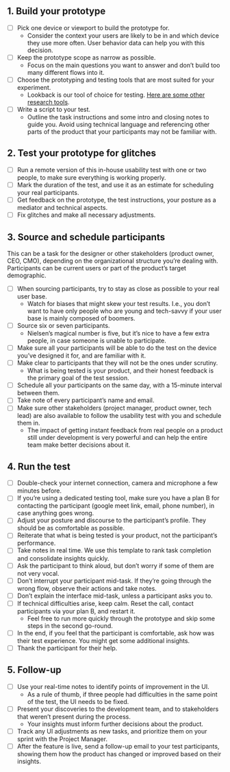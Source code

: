 ## 1. Build your prototype
* [ ] Pick one device or viewport to build the prototype for. 
    * Consider the context your users are likely to be in and which device they use more often. User behavior data can help you with this decision.
* [ ] Keep the prototype scope as narrow as possible.
    * Focus on the main questions you want to answer and don’t build too many different flows into it. 
* [ ] Choose the prototyping and testing tools that are most suited for your experiment.
    * Lookback is our tool of choice for testing. [Here are some other research tools](https://www.userinterviews.com/ux-research-field-guide-chapter/user-research-tools#toc-element-5).
* [ ] Write a script to your test.
    * Outline the task instructions and some intro and closing notes to guide you. Avoid using technical language and referencing other parts of the product that your participants may not be familiar with. 

## 2. Test your prototype for glitches
* [ ] Run a remote version of this in-house usability test with one or two people, to make sure everything is working properly.
* [ ] Mark the duration of the test, and use it as an estimate for scheduling your real participants.
* [ ] Get feedback on the prototype, the test instructions, your posture as a mediator and technical aspects.
* [ ] Fix glitches and make all necessary adjustments.

## 3. Source and schedule participants
This can be a task for the designer or other stakeholders (product owner, CEO, CMO), depending on the organizational structure you’re dealing with. Participants can be current users or part of the product’s target demographic.

* [ ] When sourcing participants, try to stay as close as possible to your real user base.
    * Watch for biases that might skew your test results. I.e., you don’t want to have only people who are young and tech-savvy if your user base is mainly composed of boomers. 
* [ ] Source six or seven participants.
    * Nielsen’s magical number is five, but it’s nice to have a few extra people, in case someone is unable to participate.
* [ ] Make sure all your participants will be able to do the test on the device you’ve designed it for, and are familiar with it.
* [ ] Make clear to participants that they will not be the ones under scrutiny. 
    * What is being tested is your product, and their honest feedback is the primary goal of the test session.
* [ ] Schedule all your participants on the same day, with a 15-minute interval between them.
* [ ] Take note of every participant’s name and email.
* [ ] Make sure other stakeholders (project manager, product owner, tech lead) are also available to follow the usability test with you and schedule them in.
    * The impact of getting instant feedback from real people on a product still under development is very powerful and can help the entire team make better decisions about it.

## 4. Run the test
* [ ] Double-check your internet connection, camera and microphone a few minutes before. 
* [ ] If you’re using a dedicated testing tool, make sure you have a plan B for contacting the participant (google meet link, email, phone number), in case anything goes wrong.
* [ ] Adjust your posture and discourse to the participant’s profile. They should be as comfortable as possible.
* [ ] Reiterate that what is being tested is your product, not the participant’s performance. 
* [ ] Take notes in real time. We use this template to rank task completion and consolidate insights quickly.
* [ ] Ask the participant to think aloud, but don’t worry if some of them are not very vocal.
* [ ] Don’t interrupt your participant mid-task. If they’re going through the wrong flow, observe their actions and take notes.
* [ ] Don’t explain the interface mid-task, unless a participant asks you to.
* [ ] If technical difficulties arise, keep calm. Reset the call, contact participants via your plan B, and restart it.
    * Feel free to run more quickly through the prototype and skip some steps in the second go-round.
* [ ] In the end, if you feel that the participant is comfortable, ask how was their test experience. You might get some additional insights.
* [ ] Thank the participant for their help.

## 5. Follow-up
* [ ] Use your real-time notes to identify points of improvement in the UI. 
    * As a rule of thumb, if three people had difficulties in the same point of the test, the UI needs to be fixed. 
* [ ] Present your discoveries to the development team, and to stakeholders that weren’t present during the process.
    *  Your insights must inform further decisions about the product. 
* [ ] Track any UI adjustments as new tasks, and prioritize them on your sprint with the Project Manager.
* [ ] After the feature is live, send a follow-up email to your test participants, showing them how the product has changed or improved based on their insights.
